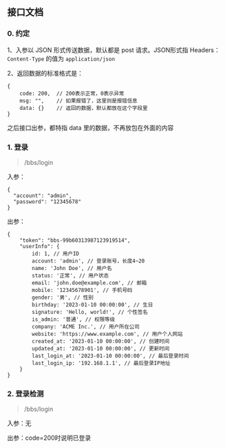 ## 接口文档

### 0. 约定

1、入参以 JSON 形式传送数据，默认都是 post 请求。JSON形式指 Headers：``Content-Type`` 的值为 ``application/json``

2、返回数据的标准格式是：

```
{
    code: 200,  // 200表示正常，0表示异常
    msg: "",    // 如果报错了，这里则是报错信息
    data: {}    // 返回的数据，默认都放在这个字段里
}
```

之后接口出参，都特指 data 里的数据，不再放包在外面的内容

### 1. 登录

> /bbs/login

入参：

```
{
  "account": "admin",
  "password": "12345678"
}
```

出参：

```
{
    "token": "bbs-99b60313987123919514",
    "userInfo": {
        id: 1, // 用户ID
        account: 'admin', // 登录账号，长度4~20
        name: 'John Doe', // 用户名
        status: '正常', // 用户状态
        email: 'john.doe@example.com', // 邮箱
        mobile: '12345678901', // 手机号码
        gender: '男', // 性别
        birthday: '2023-01-10 00:00:00', // 生日
        signature: 'Hello, world!', // 个性签名
        is_admin: '普通', // 权限等级
        company: 'ACME Inc.', // 用户所在公司
        website: 'https://www.example.com', // 用户个人网站
        created_at: '2023-01-10 00:00:00', // 创建时间
        updated_at: '2023-01-10 00:00:00', // 更新时间
        last_login_at: '2023-01-10 00:00:00', // 最后登录时间
        last_login_ip: '192.168.1.1', // 最后登录IP地址
    }
}
```

### 2. 登录检测

> /bbs/login

入参：无

出参：code=200时说明已登录